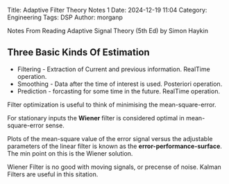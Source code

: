 Title: Adaptive Filter Theory Notes 1
Date: 2024-12-19 11:04 
Category: Engineering
Tags: DSP
Author: morganp

Notes From Reading Adaptive Signal Theory (5th Ed) by Simon Haykin

Three Basic Kinds Of Estimation
--

* Filtering  - Extraction of Current and previous information. RealTime operation.
* Smoothing  - Data after the time of interest is used. Posteriori operation.
* Prediction - forcasting for some time in the future. RealTime operation.

Filter optimization is useful to think of minimising the mean-square-error. 

For stationary inputs the **Wiener** filter is considered optimal in mean-square-error sense.

Plots of the mean-square value of the error signal versus the adjustable parameters of the linear filter is known as the **error-performance-surface**. The min point on this is the Wiener solution.

Wiener Filter is no good with moving signals, or precense of noise. Kalman Filters are useful in this sitation.





 

